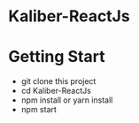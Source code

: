 # Kaliber-ReactJs

# Getting Start
- git clone this project
- cd Kaliber-ReactJs
- npm install or yarn install
- npm start
